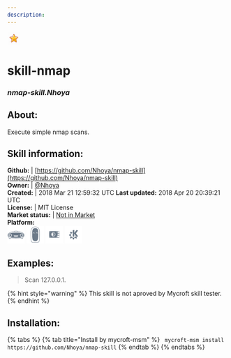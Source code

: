 ```yaml
---    
description:   
---    
```

![](../.gitbook/assets/star.png)  
# skill-nmap  
### _nmap-skill.Nhoya_  
## About:  
Execute simple nmap scans.

## Skill information:  
**Github:** | [https://github.com/Nhoya/nmap-skill](https://github.com/Nhoya/nmap-skill)  
**Owner:** | [@Nhoya](https://github.com/Nhoya)  
**Created:** | 2018 Mar 21 12:59:32 UTC  **Last updated:** 2018 Apr 20 20:39:21 UTC  
**License:** | MIT License  
**Market status:** | [Not in Market](https://market.mycroft.ai/skill/)  
**Platform:**  
 ![](../.gitbook/assets/mark-1-icon.png)  ![](../.gitbook/assets/mark-2-icon.png)  ![](../.gitbook/assets/picroft-icon.png)  ![](../.gitbook/assets/kde.png)   
## Examples:  
> Scan 127.0.0.1.  
  
{% hint style="warning" %}
This skill is not aproved by Mycroft skill tester.
{% endhint %}
    
## Installation:  
{% tabs %}
{% tab title="Install by mycroft-msm" %}
``` mycroft-msm install https://github.com/Nhoya/nmap-skill```
{% endtab %}
  {% endtabs %}
  